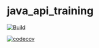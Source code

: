 # java_api_training
[![Build](https://github.com/immabah/java_api_training/actions/workflows/build.yml/badge.svg)](https://github.com/immabah/java_api_training/actions/workflows/build.yml)

[![codecov](https://codecov.io/gh/immabah/java_api_training/branch/main/graph/badge.svg)](https://codecov.io/gh/immabah/java_api_training)
